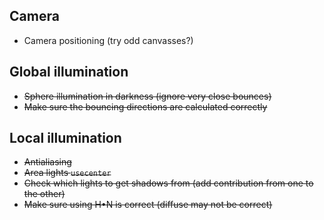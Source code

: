 ## Camera
- Camera positioning (try odd canvasses?)

## Global illumination
- ~~Sphere illumination in darkness (ignore very close bounces)~~
- ~~Make sure the bouncing directions are calculated correctly~~

## Local illumination
- ~~Antialiasing~~
- ~~Area lights `usecenter`~~
- ~~Check which lights to get shadows from (add contribution from one to the other)~~
- ~~Make sure using H•N is correct (diffuse may not be correct)~~